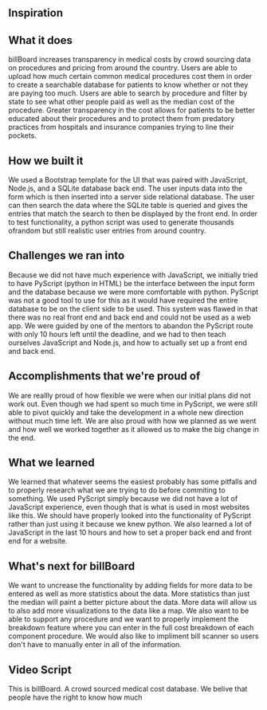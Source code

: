 ## Inspiration

## What it does
billBoard increases transparency in medical costs by crowd sourcing data on procedures and pricing from around the country. Users are able to upload how much certain common medical procedures cost them in order to create a searchable database for patients to know whether or not they are paying too much. Users are able to search by procedure and filter by state to see what other people paid as well as the median cost of the procedure. Greater transparency in the cost allows for patients to be better educated about their procedures and to protect them from predatory practices from hospitals and insurance companies trying to line their pockets. 

## How we built it
We used a Bootstrap template for the UI that was paired with JavaScript, Node.js, and a SQLite database back end. The user inputs data into the form which is then inserted into a server side relational database. The user can then search the data where the SQLite table is queried and gives the entries that match the search to then be displayed by the front end. In order to test functionality, a python script was used to generate thousands ofrandom but still realistic user entries from around country. 

## Challenges we ran into
Because we did not have much experience with JavaScript, we initially tried to have PyScript (python in HTML) be the interface between the input form and the database because we were more comfortable with python. PyScript was not a good tool to use for this as it would have required the entire database to be on the client side to be used. This system was flawed in that there was no real front end and back end and could not be used as a web app. We were guided by one of the mentors to abandon the PyScript route with only 10 hours left until the deadline, and we had to then teach ourselves JavaScript and Node.js, and how to actually set up a front end and back end. 

## Accomplishments that we're proud of
We are reallly proud of how flexible we were when our initial plans did not work out. Even though we had spent so much time in PyScript, we were still able to pivot quickly and take the development in a whole new direction without much time left. We are also proud with how we planned as we went and how well we worked together as it allowed us to make the big change in the end. 

## What we learned
We learned that whatever seems the easiest probably has some pitfalls and to properly research what we are trying to do before commiting to something. We used PyScript simply because we did not have a lot of JavaScript experience, even though that is what is used in most websites like this. We should have properly looked into the functionality of PyScript rather than just using it because we knew python. We also learned a lot of JavaScript in the last 10 hours and how to set a proper back end and front end for a website. 

## What's next for billBoard
We want to uncrease the functionality by adding fields for more data to be entered as well as more statistics about the data. More statistics than just the median will paint a better picture about the data. More data will allow us to also add more visualizations to the data like a map. We also want to be able to support any procedure and we want to properly implement the breakdown feature where you can enter in the full cost breakdown of each component procedure. We would also like to impliment bill scanner so users don't have to manually enter in all of the information. 

## Video Script
This is billBoard. A crowd sourced medical cost database. We belive that people have the right to know how much